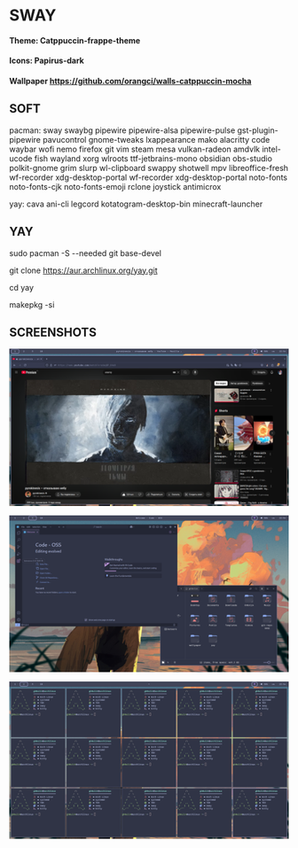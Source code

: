 # SWAY

#### Theme: Catppuccin-frappe-theme

#### Icons: Papirus-dark

#### Wallpaper https://github.com/orangci/walls-catppuccin-mocha

## SOFT

pacman: sway swaybg pipewire pipewire-alsa pipewire-pulse gst-plugin-pipewire pavucontrol gnome-tweaks lxappearance mako alacritty code waybar wofi nemo firefox git vim steam mesa vulkan-radeon amdvlk intel-ucode fish wayland xorg wlroots  ttf-jetbrains-mono obsidian obs-studio polkit-gnome grim slurp wl-clipboard swappy shotwell mpv libreoffice-fresh wf-recorder xdg-desktop-portal wf-recorder xdg-desktop-portal  noto-fonts noto-fonts-cjk noto-fonts-emoji rclone joystick antimicrox

yay: cava ani-cli legcord kotatogram-desktop-bin minecraft-launcher

## YAY

sudo pacman -S --needed git base-devel

git clone https://aur.archlinux.org/yay.git

cd yay

makepkg -si

## SCREENSHOTS

![screen1](https://github.com/Gh0uli4/sway/blob/main/assets/1.png)

![screen2](https://github.com/Gh0uli4/sway/blob/main/assets/2.png)

![screen3](https://github.com/Gh0uli4/sway/blob/main/assets/3.png)
